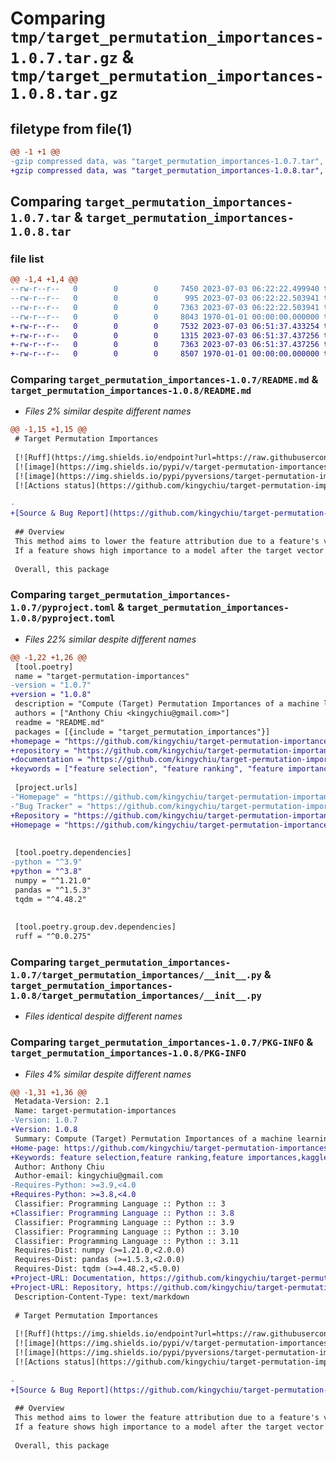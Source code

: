 # Comparing `tmp/target_permutation_importances-1.0.7.tar.gz` & `tmp/target_permutation_importances-1.0.8.tar.gz`

## filetype from file(1)

```diff
@@ -1 +1 @@
-gzip compressed data, was "target_permutation_importances-1.0.7.tar", max compression
+gzip compressed data, was "target_permutation_importances-1.0.8.tar", max compression
```

## Comparing `target_permutation_importances-1.0.7.tar` & `target_permutation_importances-1.0.8.tar`

### file list

```diff
@@ -1,4 +1,4 @@
--rw-r--r--   0        0        0     7450 2023-07-03 06:22:22.499940 target_permutation_importances-1.0.7/README.md
--rw-r--r--   0        0        0      995 2023-07-03 06:22:22.503941 target_permutation_importances-1.0.7/pyproject.toml
--rw-r--r--   0        0        0     7363 2023-07-03 06:22:22.503941 target_permutation_importances-1.0.7/target_permutation_importances/__init__.py
--rw-r--r--   0        0        0     8043 1970-01-01 00:00:00.000000 target_permutation_importances-1.0.7/PKG-INFO
+-rw-r--r--   0        0        0     7532 2023-07-03 06:51:37.433254 target_permutation_importances-1.0.8/README.md
+-rw-r--r--   0        0        0     1315 2023-07-03 06:51:37.437256 target_permutation_importances-1.0.8/pyproject.toml
+-rw-r--r--   0        0        0     7363 2023-07-03 06:51:37.437256 target_permutation_importances-1.0.8/target_permutation_importances/__init__.py
+-rw-r--r--   0        0        0     8507 1970-01-01 00:00:00.000000 target_permutation_importances-1.0.8/PKG-INFO
```

### Comparing `target_permutation_importances-1.0.7/README.md` & `target_permutation_importances-1.0.8/README.md`

 * *Files 2% similar despite different names*

```diff
@@ -1,15 +1,15 @@
 # Target Permutation Importances
 
 [![Ruff](https://img.shields.io/endpoint?url=https://raw.githubusercontent.com/charliermarsh/ruff/main/assets/badge/v2.json)](https://github.com/kingychiu/target-permutation-importances)
 [![image](https://img.shields.io/pypi/v/target-permutation-importances.svg)](https://pypi.python.org/pypi/target-permutation-importances)
 [![image](https://img.shields.io/pypi/pyversions/target-permutation-importances.svg)](https://pypi.python.org/pypi/target-permutation-importances)
 [![Actions status](https://github.com/kingychiu/target-permutation-importances/workflows/CI/badge.svg)](https://github.com/kingychiu/target-permutation-importances/actions/workflows/main.yaml)
 
-
+[Source & Bug Report](https://github.com/kingychiu/target-permutation-importances)
 
 ## Overview
 This method aims to lower the feature attribution due to a feature's variance.
 If a feature shows high importance to a model after the target vector is shuffled, it fits the noise.
 
 Overall, this package
```

### Comparing `target_permutation_importances-1.0.7/pyproject.toml` & `target_permutation_importances-1.0.8/pyproject.toml`

 * *Files 22% similar despite different names*

```diff
@@ -1,22 +1,26 @@
 [tool.poetry]
 name = "target-permutation-importances"
-version = "1.0.7"
+version = "1.0.8"
 description = "Compute (Target) Permutation Importances of a machine learning model"
 authors = ["Anthony Chiu <kingychiu@gmail.com>"]
 readme = "README.md"
 packages = [{include = "target_permutation_importances"}]
+homepage = "https://github.com/kingychiu/target-permutation-importances"
+repository = "https://github.com/kingychiu/target-permutation-importances"
+documentation = "https://github.com/kingychiu/target-permutation-importances"
+keywords = ["feature selection", "feature ranking", "feature importances", "kaggle", "machine learning"]
 
 [project.urls]
-"Homepage" = "https://github.com/kingychiu/target-permutation-importances"
-"Bug Tracker" = "https://github.com/kingychiu/target-permutation-importances/issues"
+Repository = "https://github.com/kingychiu/target-permutation-importances" 
+Homepage = "https://github.com/kingychiu/target-permutation-importances"
 
 
 [tool.poetry.dependencies]
-python = "^3.9"
+python = "^3.8"
 numpy = "^1.21.0"
 pandas = "^1.5.3"
 tqdm = "^4.48.2"
 
 
 [tool.poetry.group.dev.dependencies]
 ruff = "^0.0.275"
```

### Comparing `target_permutation_importances-1.0.7/target_permutation_importances/__init__.py` & `target_permutation_importances-1.0.8/target_permutation_importances/__init__.py`

 * *Files identical despite different names*

### Comparing `target_permutation_importances-1.0.7/PKG-INFO` & `target_permutation_importances-1.0.8/PKG-INFO`

 * *Files 4% similar despite different names*

```diff
@@ -1,31 +1,36 @@
 Metadata-Version: 2.1
 Name: target-permutation-importances
-Version: 1.0.7
+Version: 1.0.8
 Summary: Compute (Target) Permutation Importances of a machine learning model
+Home-page: https://github.com/kingychiu/target-permutation-importances
+Keywords: feature selection,feature ranking,feature importances,kaggle,machine learning
 Author: Anthony Chiu
 Author-email: kingychiu@gmail.com
-Requires-Python: >=3.9,<4.0
+Requires-Python: >=3.8,<4.0
 Classifier: Programming Language :: Python :: 3
+Classifier: Programming Language :: Python :: 3.8
 Classifier: Programming Language :: Python :: 3.9
 Classifier: Programming Language :: Python :: 3.10
 Classifier: Programming Language :: Python :: 3.11
 Requires-Dist: numpy (>=1.21.0,<2.0.0)
 Requires-Dist: pandas (>=1.5.3,<2.0.0)
 Requires-Dist: tqdm (>=4.48.2,<5.0.0)
+Project-URL: Documentation, https://github.com/kingychiu/target-permutation-importances
+Project-URL: Repository, https://github.com/kingychiu/target-permutation-importances
 Description-Content-Type: text/markdown
 
 # Target Permutation Importances
 
 [![Ruff](https://img.shields.io/endpoint?url=https://raw.githubusercontent.com/charliermarsh/ruff/main/assets/badge/v2.json)](https://github.com/kingychiu/target-permutation-importances)
 [![image](https://img.shields.io/pypi/v/target-permutation-importances.svg)](https://pypi.python.org/pypi/target-permutation-importances)
 [![image](https://img.shields.io/pypi/pyversions/target-permutation-importances.svg)](https://pypi.python.org/pypi/target-permutation-importances)
 [![Actions status](https://github.com/kingychiu/target-permutation-importances/workflows/CI/badge.svg)](https://github.com/kingychiu/target-permutation-importances/actions/workflows/main.yaml)
 
-
+[Source & Bug Report](https://github.com/kingychiu/target-permutation-importances)
 
 ## Overview
 This method aims to lower the feature attribution due to a feature's variance.
 If a feature shows high importance to a model after the target vector is shuffled, it fits the noise.
 
 Overall, this package
```

